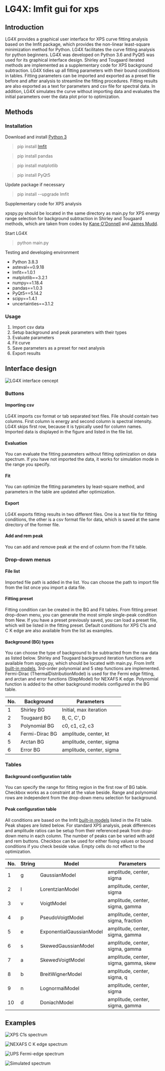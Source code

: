 

# LG4X: lmfit gui for xps

## Introduction

LG4X provides a graphical user interface for XPS curve fitting analysis based on the lmfit package, which provides the non-linear least-square minimization method for Python. LG4X facilitates the curve fitting analysis for python beginners. LG4X was developed on Python 3.6 and PyQt5 was used for its graphical interface design. Shirley and Tougaard iterated methods are implemented as a supplementary code for XPS background subtraction. LG4X tidies up all fitting parameters with their bound conditions in tables. Fitting parameters can be imported and exported as a preset file before and after analysis to streamline the fitting procedures. Fitting results are also exported as a text for parameters and csv file for spectral data. In addition, LG4X simulates the curve without importing data and evaluates the initial parameters over the data plot prior to optimization.


## Methods
### Installation

Download and install [Python 3](https://www.python.org/)

> pip install [lmfit](https://lmfit.github.io/lmfit-py/installation.html)

> pip install pandas

> pip install matplotlib

> pip install PyQt5


Update package if necessary
> pip install --upgrade lmfit

Supplementary code for XPS analysis

xpspy.py should be located in the same directory as main.py for XPS energy range selection for background subtraction in Shirley and Tougaard methods, which are taken from codes by [Kane O'Donnell](https://github.com/kaneod/physics/blob/master/python/specs.py) and [James Mudd](https://warwick.ac.uk/fac/sci/physics/research/condensedmatt/surface/people/james_mudd/igor/).

Start LG4X
> python main.py

Testing and developing environment

* Python 3.8.3
* asteval==0.9.18
* lmfit==1.0.1
* matplotlib==3.2.1
* numpy==1.18.4
* pandas==1.0.3
* PyQt5==5.14.2
* scipy==1.4.1
* uncertainties==3.1.2


### Usage

1. Import csv data
1. Setup background and peak parameters with their types
1. Evaluate parameters
1. Fit curve
1. Save parameters as a preset for next analysis
1. Export results

## Interface design

![LG4X interface cencept](https://github.com/heitler/LG4X/blob/master/Images/Screen%20Shot%202020-05-24%20at%2021.24.14.png "GUI")

### Buttons

#### Importing csv
LG4X imports csv format or tab separated text files. File should contain two columns. First column is energy and second column is spectral intensity. LG4X skips first row, because it is typically used for column names. Imported data is displayed in the figure and listed in the file list.

#### Evaluation
You can evaluate the fitting parameters without fitting optimization on data spectrum. If you have not imported the data, it works for simulation mode in the range you specify.

#### Fit
You can optimize the fitting parameters by least-square method, and parameters in the table are updated after optimization.

#### Export
LG4X exports fitting results in two different files. One is a text file for fitting conditions, the other is a csv format file for data, which is saved at the same directory of the former file.

#### Add and rem peak
You can add and remove peak at the end of column from the Fit table.

### Drop-down menus

#### File list
Imported file path is added in the list. You can choose the path to import file from the list once you import a data file.

#### Fitting preset
Fitting condition can be created in the BG and Fit tables. From fitting preset drop-down menu, you can generate the most simple single-peak condition from New. If you have a preset previously saved, you can load a preset file, which will be listed in the fitting preset. Default conditions for XPS C1s and C K edge are also available from the list as examples.

#### Background (BG) types
You can choose the type of background to be subtracted from the raw data as listed below. Shirley and Tougaard background iteration functions are available from xpypy.py, which should be located with main.py. From lmfit [built-in models](https://lmfit.github.io/lmfit-py/builtin_models.html), 3rd-order polynomial and 5 step functions are implemented. Fermi-Dirac (ThermalDistributionModel) is used for the Fermi edge fitting, and arctan and error functions (StepModel) for NEXAFS K edge. Polynomial function is added to the other background models configured in the BG table.

| No. | Background | Parameters |
| --- | --- | --- |
| 1 | Shirley BG | Initial, max iteration |
| 2 | Tougaard BG | B, C, C', D |
| 3 | Polynomial BG | c0, c1, c2, c3 |
| 4 | Fermi-Dirac BG | amplitude, center, kt |
| 5 | Arctan BG | amplitude, center, sigma |
| 6 | Error BG | amplitude, center, sigma |


### Tables

#### Background configuration table
You can specify the range for fitting region in the first row of BG table. Checkbox works as a constraint at the value beside. Range and polynomial rows are independent from the drop-down menu selection for background.

#### Peak configuration table
All conditions are based on the lmfit [built-in models](https://lmfit.github.io/lmfit-py/builtin_models.html) listed in the Fit table. Peak shapes are listed below. For standard XPS analysis, peak differences and amplitude ratios can be setup from their referenced peak from drop-down menu in each column. The number of peaks can be varied with add and rem buttons. Checkbox can be used for either fixing values or bound conditions if you check beside value. Empty cells do not effect to the optimization.

| No. | String | Model | Parameters |
| --- | --- | --- | --- |
| 1 | g | GaussianModel | amplitude, center, sigma |
| 2 | l | LorentzianModel | amplitude, center, sigma |
| 3 | v | VoigtModel | amplitude, center, sigma, gamma |
| 4 | p | PseudoVoigtModel | amplitude, center, sigma, fraction |
| 5 | e | ExponentialGaussianModel | amplitude, center, sigma, gamma |
| 6 | s | SkewedGaussianModel | amplitude, center, sigma, gamma |
| 7 | a | SkewedVoigtModel | amplitude, center, sigma, gamma, skew |
| 8 | b | BreitWignerModel | amplitude, center, sigma, q |
| 9 | n | LognormalModel | amplitude, center, sigma |
| 10 | d | DoniachModel | amplitude, center, sigma, gamma |

## Examples

![XPS C1s spectrum](https://github.com/heitler/LG4X/blob/master/Images/Capture.PNG "C1s")

![NEXAFS C K edge spectrum](https://github.com/heitler/LG4X/blob/master/Images/Screen%20Shot%202020-05-22%20at%201.45.37.png "C K")

![UPS Fermi-edge spectrum](https://github.com/heitler/LG4X/blob/master/Images/Screen%20Shot%202020-05-21%20at%2020.11.36.png "EF")

![Simulated spectrum](https://github.com/heitler/LG4X/blob/master/Images/Screen%20Shot%202020-05-22%20at%201.15.35.png "simulation")







